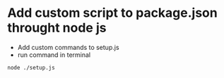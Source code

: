 # Add custom script to package.json throught node js

- Add custom commands to setup.js
- run command in terminal

```sh
node ./setup.js
``` 